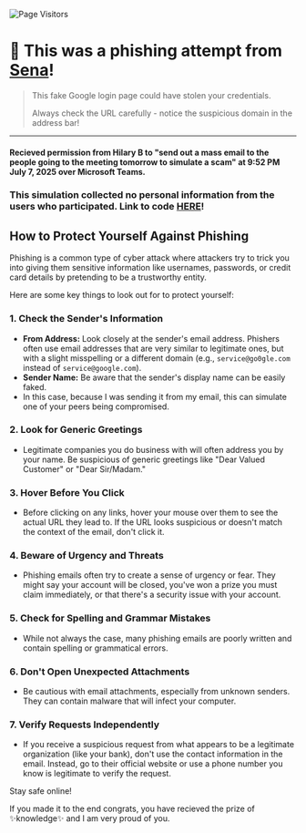 ![Page Visitors](https://komarev.com/ghpvc/?username=promptcoach&repo=CUCSDemo&page=README.md)

# 🎯 This was a phishing attempt from [Sena](https://github.com/suctuk)!

> This fake Google login page could have stolen your credentials.
>
> Always check the URL carefully - notice the suspicious domain in the address bar!

---
#### Recieved permission from Hilary B to "send out a mass email to the people going to the meeting tomorrow to simulate a scam" at 9:52 PM July 7, 2025 over Microsoft Teams.

### This simulation collected no personal information from the users who participated. Link to code [HERE](https://github.com/suctuk/suctuk.github.io/blob/main/Demos/CUCSDemo2.html)!

## How to Protect Yourself Against Phishing

Phishing is a common type of cyber attack where attackers try to trick you into giving them sensitive information like usernames, passwords, or credit card details by pretending to be a trustworthy entity.

Here are some key things to look out for to protect yourself:

### 1. Check the Sender's Information
- **From Address:** Look closely at the sender's email address. Phishers often use email addresses that are very similar to legitimate ones, but with a slight misspelling or a different domain (e.g., `service@go0gle.com` instead of `service@google.com`).
- **Sender Name:** Be aware that the sender's display name can be easily faked.
- In this case, because I was sending it from my email, this can simulate one of your peers being compromised. 

### 2. Look for Generic Greetings
- Legitimate companies you do business with will often address you by your name. Be suspicious of generic greetings like "Dear Valued Customer" or "Dear Sir/Madam."

### 3. Hover Before You Click
- Before clicking on any links, hover your mouse over them to see the actual URL they lead to. If the URL looks suspicious or doesn't match the context of the email, don't click it.

### 4. Beware of Urgency and Threats
- Phishing emails often try to create a sense of urgency or fear. They might say your account will be closed, you've won a prize you must claim immediately, or that there's a security issue with your account.

### 5. Check for Spelling and Grammar Mistakes
- While not always the case, many phishing emails are poorly written and contain spelling or grammatical errors.

### 6. Don't Open Unexpected Attachments
- Be cautious with email attachments, especially from unknown senders. They can contain malware that will infect your computer.

### 7. Verify Requests Independently
- If you receive a suspicious request from what appears to be a legitimate organization (like your bank), don't use the contact information in the email. Instead, go to their official website or use a phone number you know is legitimate to verify the request.

Stay safe online!

If you made it to the end congrats, you have recieved the prize of ✨knowledge✨ and I am very proud of you.
